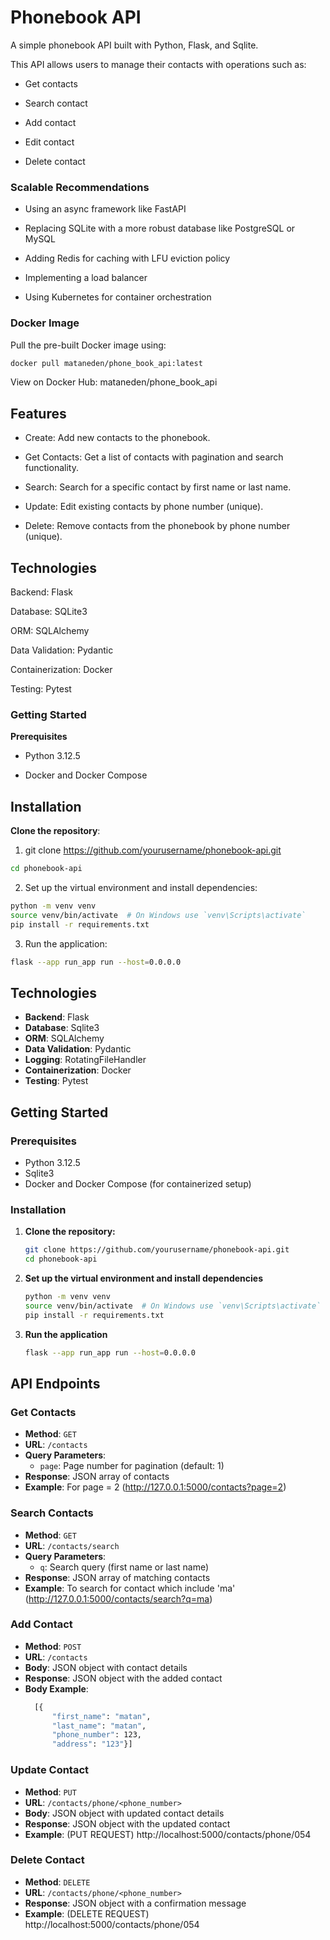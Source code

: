 # Phonebook API

A simple phonebook API built with Python, Flask, and Sqlite.

This API allows users to manage their contacts with operations such as:

- Get contacts

- Search contact

- Add contact

- Edit contact

- Delete contact

### Scalable Recommendations

- Using an async framework like FastAPI

- Replacing SQLite with a more robust database like PostgreSQL or MySQL

- Adding Redis for caching with LFU eviction policy

- Implementing a load balancer

- Using Kubernetes for container orchestration

### Docker Image
Pull the pre-built Docker image using:

```bash
docker pull mataneden/phone_book_api:latest
```
View on Docker Hub: mataneden/phone_book_api

## Features
- Create: Add new contacts to the phonebook.
  
- Get Contacts: Get a list of contacts with pagination and search functionality.
 
- Search: Search for a specific contact by first name or last name.
  
- Update: Edit existing contacts by phone number (unique).
  
- Delete: Remove contacts from the phonebook by phone number (unique).

## Technologies

Backend: Flask

Database: SQLite3

ORM: SQLAlchemy

Data Validation: Pydantic

Containerization: Docker

Testing: Pytest

### Getting Started
**Prerequisites**
- Python 3.12.5
  
- Docker and Docker Compose

## Installation
**Clone the repository**:

1. git clone https://github.com/yourusername/phonebook-api.git
   
```bash
cd phonebook-api
```

2. Set up the virtual environment and install dependencies:

```bash  
python -m venv venv
source venv/bin/activate  # On Windows use `venv\Scripts\activate`
pip install -r requirements.txt
```

3. Run the application:
```bash 
flask --app run_app run --host=0.0.0.0
```

## Technologies

- **Backend**: Flask
- **Database**: Sqlite3
- **ORM**: SQLAlchemy
- **Data Validation**: Pydantic
- **Logging**: RotatingFileHandler
- **Containerization**: Docker
- **Testing**: Pytest

## Getting Started

### Prerequisites

- Python 3.12.5
- Sqlite3
- Docker and Docker Compose (for containerized setup)

### Installation

1. **Clone the repository:**

   ```bash
   git clone https://github.com/yourusername/phonebook-api.git
   cd phonebook-api
   ```

2. **Set up the virtual environment and install dependencies**
   ```bash
   python -m venv venv
   source venv/bin/activate  # On Windows use `venv\Scripts\activate`
   pip install -r requirements.txt
   ```

3. **Run the application**
   ```bash 
   flask --app run_app run --host=0.0.0.0
   ```

## API Endpoints

### Get Contacts

- **Method**: `GET`
- **URL**: `/contacts`
- **Query Parameters**:
  - `page`: Page number for pagination (default: 1)
- **Response**: JSON array of contacts
- **Example**: For page = 2 (http://127.0.0.1:5000/contacts?page=2)

### Search Contacts

- **Method**: `GET`
- **URL**: `/contacts/search`
- **Query Parameters**:
  - `q`: Search query (first name or last name)
- **Response**: JSON array of matching contacts
- **Example**: To search for contact which include 'ma' (http://127.0.0.1:5000/contacts/search?q=ma)
### Add Contact

- **Method**: `POST`
- **URL**: `/contacts`
- **Body**: JSON object with contact details
- **Response**: JSON object with the added contact
- **Body Example**:
  ```bash
    [{
        "first_name": "matan",
        "last_name": "matan",
        "phone_number": 123,
        "address": "123"}]
  ```

### Update Contact

- **Method**: `PUT`
- **URL**: `/contacts/phone/<phone_number>`
- **Body**: JSON object with updated contact details
- **Response**: JSON object with the updated contact
- **Example**: (PUT REQUEST) http://localhost:5000/contacts/phone/054

### Delete Contact

- **Method**: `DELETE`
- **URL**: `/contacts/phone/<phone_number>`
- **Response**: JSON object with a confirmation message
- **Example**: (DELETE REQUEST) http://localhost:5000/contacts/phone/054


